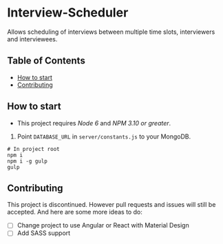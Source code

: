 # Interview-Scheduler

Allows scheduling of interviews between multiple time slots, interviewers and interviewees.

## Table of Contents

- [How to start](#how-to-start)
- [Contributing](#contributing)

## How to start

* This project requires _Node 6_ and _NPM 3.10 or greater_.

1. Point `DATABASE_URL` in `server/constants.js` to your MongoDB.

```shell
# In project root
npm i
npm i -g gulp
gulp
```

## Contributing

This project is discontinued. However pull requests and issues will still be accepted.
And here are some more ideas to do:

- [ ] Change project to use Angular or React with Material Design
- [ ] Add SASS support
